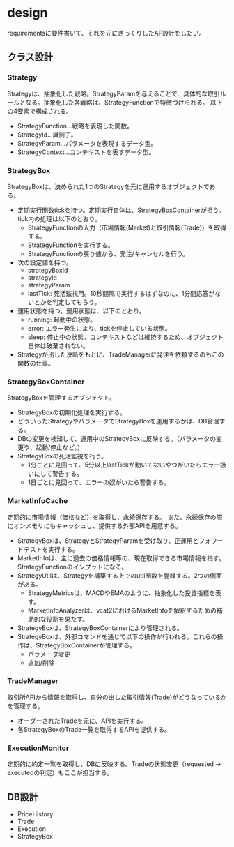 # design

requirementsに要件書いて、それを元にざっくりしたAP設計をしたい。

## クラス設計

### Strategy

Strategyは、抽象化した戦略。StrategyParamを与えることで、具体的な取引ルールとなる。抽象化した各戦略は、StrategyFunctionで特徴づけられる。
以下の4要素で構成される。

- StrategyFunction…戦略を表現した関数。
- StrategyId…識別子。
- StrategyParam…パラメータを表現するデータ型。
- StrategyContext…コンテキストを表すデータ型。

### StrategyBox

StrategyBoxは、決められた1つのStrategyを元に運用するオブジェクトである。

- 定期実行関数tickを持つ。定期実行自体は、StrategyBoxContainerが担う。tick内の処理は以下のとおり。
  - StrategyFunctionの入力（市場情報(Market)と取引情報(Trade)）を取得する。
  - StrategyFunctionを実行する。
  - StrategyFunctionの戻り値から、発注/キャンセルを行う。
- 次の設定値を持つ。
  - strategyBoxId
  - strategyId
  - strategyParam
  - lastTick: 死活監視用。10秒間隔で実行するはずなのに、1分間応答がないとかを判定してもらう。
- 運用状態を持つ。運用状態は、以下のとおり。
  - running: 起動中の状態。
  - error: エラー発生により、tickを停止している状態。
  - sleep: 停止中の状態。コンテキストなどは維持するため、オブジェクト自体は破棄されない。
- Strategyが出した決断をもとに、TradeManagerに発注を依頼するのもこの関数の仕事。

### StrategyBoxContainer

StrategyBoxを管理するオブジェクト。

- StrategyBoxの初期化処理を実行する。
- どういったStrategyやパラメータでStrategyBoxを運用するかは、DB管理する。
- DBの変更を検知して、運用中のStrategyBoxに反映する。（パラメータの変更や、起動/停止など。）
- StrategyBoxの死活監視を行う。
  - 1分ごとに見回って、5分以上lastTickが動いてないやつがいたらエラー扱いにして警告する。
  - 1日ごとに見回って、エラーの奴がいたら警告する。

### MarketInfoCache

定期的に市場情報（価格など）を取得し、永続保存する。
また、永続保存の際にオンメモリにもキャッシュし、提供する外部APIを用意する。

- StrategyBoxは、StrategyとStrategyParamを受け取り、正運用とフォワードテストを実行する。
- MarketInfoは、主に過去の価格情報等の、現在取得できる市場情報を指す。StrategyFunctionのインプットになる。
- StrategyUtilは、Strategyを構築する上でのutil関数を登録する。2つの側面がある。
  - StrategyMetricsは、MACDやEMAのように、抽象化した投資指標を表す。
  - MarketInfoAnalyzerは、vcat2におけるMarketInfoを解釈するための補助的な役割を果たす。
- StrategyBoxは、StrategyBoxContainerにより管理される。
- StrategyBoxは、外部コマンドを通じて以下の操作が行われる。これらの操作は、StrategyBoxContainerが管理する。
  - パラメータ変更
  - 追加/削除

### TradeManager

取引所APIから情報を取得し、自分の出した取引情報(Trade)がどうなっているかを管理する。

- オーダーされたTradeを元に、APIを実行する。
- 各StrategyBoxのTrade一覧を取得するAPIを提供する。

### ExecutionMonitor

定期的に約定一覧を取得し、DBに反映する。Tradeの状態変更（requested -> executedの判定）もここが担当する。

## DB設計

- PriceHistory
- Trade
- Execution
- StrategyBox
